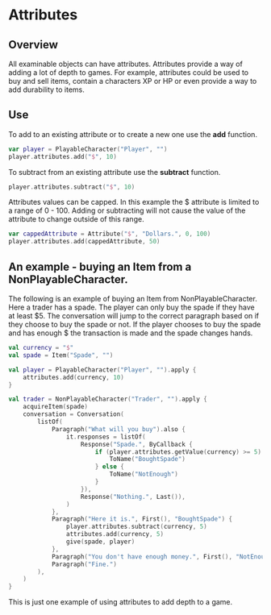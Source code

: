 ﻿# Attributes

## Overview
All examinable objects can have attributes. Attributes provide a way of adding a lot of depth to games. For example, 
attributes could be used to buy and sell items, contain a characters XP or HP or even provide a way to add durability 
to items.

## Use
To add to an existing attribute or to create a new one use the **add** function.

```kotlin
var player = PlayableCharacter("Player", "")
player.attributes.add("$", 10)
```

To subtract from an existing attribute use the **subtract** function.

```kotlin
player.attributes.subtract("$", 10)
```

Attributes values can be capped. In this example the $ attribute is limited to a range of 0 - 100. Adding or 
subtracting will not cause the value of the attribute to change outside of this range.

```kotlin
var cappedAttribute = Attribute("$", "Dollars.", 0, 100)
player.attributes.add(cappedAttribute, 50)
```

## An example - buying an Item from a NonPlayableCharacter.
The following is an example of buying an Item from NonPlayableCharacter. Here a trader has a spade. The player can only
buy the spade if they have at least $5. The conversation will jump to the correct paragraph based on if they choose to 
buy the spade or not. If the player chooses to buy the spade and has enough $ the transaction is made and the spade 
changes hands.

```kotlin
val currency = "$"
val spade = Item("Spade", "")

val player = PlayableCharacter("Player", "").apply {
    attributes.add(currency, 10)
}

val trader = NonPlayableCharacter("Trader", "").apply {
    acquireItem(spade)
    conversation = Conversation(
        listOf(
            Paragraph("What will you buy").also {
                it.responses = listOf(
                    Response("Spade.", ByCallback {
                        if (player.attributes.getValue(currency) >= 5) {
                            ToName("BoughtSpade")
                        } else {
                            ToName("NotEnough")
                        }
                    }),
                    Response("Nothing.", Last()),
                )
            },
            Paragraph("Here it is.", First(), "BoughtSpade") {
                player.attributes.subtract(currency, 5)
                attributes.add(currency, 5)
                give(spade, player)
            },
            Paragraph("You don't have enough money.", First(), "NotEnough"),
            Paragraph("Fine.")
        ),
    )
}
```
This is just one example of using attributes to add depth to a game.